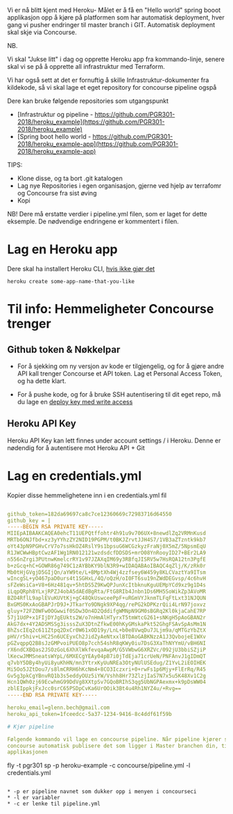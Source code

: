 Vi er nå blitt kjent med Heroku- Målet er å få en "Hello world" spring booot applikasjon opp å kjøre
på platformen som har automatisk deployment, hver gang vi pusher endringer til master branch i GIT. Automatisk deployment skal skje via Concourse.

NB.

Vi skal "Jukse litt" i dag og opprette Heroku app fra kommando-linje, senere skal vi se på å opprette all infrastruktur med Terraform.

Vi har også sett at det er fornuftig å skille Infrastruktur-dokumenter fra kildekode, så vi skal lage et eget
repository for concourse pipeline ogspå

Dere kan bruke følgende repositories som utgangspunkt

* [Infrastruktur og pipeline - https://github.com/PGR301-2018/heroku_example](https://github.com/PGR301-2018/heroku_example)  
* [Spring boot hello world - https://github.com/PGR301-2018/heroku_example-app](https://github.com/PGR301-2018/heroku_example-app)

TIPS:

* Klone disse, og ta bort .git katalogen
* Lag nye Repositories i egen organisasjon, gjerne ved hjelp av terrafomr og Concourse fra sist øving
* Kopi

 NB! Dere må erstatte verdier i pipeline.yml filen, som er laget for dette eksemple. De nødvendige endringene er kommentert i
 filen.

# Lag en Heroku app

Dere skal ha installert Heroku CLI, [hvis ikke gjør det](https://devcenter.heroku.com/articles/heroku-cli)

```
heroku create some-app-name-that-you-like
```

# Til info: Hemmeligheter Concourse trenger

## Github token & Nøkkelpar

* For å sjekking om ny versjon av kode er tilgjengelig, og for å gjøre andre API kall trenger Concourse et API token. Lag et Personal Access Token, og ha dette klart.

 * For å pushe kode, og for å bruke SSH autentisering til dit eget repo, må du lage en [deploy key med write access](https://developer.github.com/v3/guides/managing-deploy-keys/) 

## Heroku API Key

Heroku API Key kan lett finnes under account settings / i Heroku. Denne er nødendig for å autentisere mot Heroku API + Git

# Lag en credentials.yml

Kopier disse hemmelighetene inn i en credentials.yml fil

```yaml

github_token=182da69697ca8c7ce12360669c72983716d64550
github_key = |
-----BEGIN RSA PRIVATE KEY-----
MIIEpAIBAAKCAQEA0ehcT11UEPQtffohtr4h91u9v706UX+8newdlZq2VRMnKusd
MRTb6ONJfbd+xz3yYYhzZY2NID19PGPM/t0BKJZrvtJJH4S7/1VB3aZTzntk9kb7
oYt43pN9PGHvCrV7o7ssHkOZ4RslY9s1bpsuG6WCGzkyzFraNj0X5mZ/5NpsmEqU
R1JWCWwHBptCwzAF1Wg1RN012121wzdsdcfDDSDS+mrO08YnRooyID27+BEr2LA9
n556nZrgi3PUtnwKmelcrRY1v97JZAXqIM69y3RBfqJISRV5w7HsRQA12tn3PgfE
b+zGcq+hC+GOWR86g749C1zAYBbKY9blN3R9+wIDAQABAoIBAQC4qZlj/K/zRk0r
Mb0tHjGVgjD5GIjQn/aYW9te/L+BMptXh4Wj4zzfsey6W459y8KLCVaztYa9ITsm
wIncgSL+yO467paD0urs4t1SGHxL/4Q/oQzH/oI0FT6su19nZWdDEGvsp/4c6hvH
sFZeWsiCa+V8+6Hz481qv+5htDS5Z9KwQPJunXcItbknuKguUEMpYCd9xz9g1D4s
iLqpQRph8YLxjRPZJ4obA5dAEdBgRta/FtG8RIb4Jnbn1Ds6MH5SoWikZp3AVoMR
BZO4RflL9aplEVuKUVtKj+gC48QkUswceePpF+uRGmVYJknmTLFqFtLxt31NJQUN
BxGMS0KxAoGBAPJrD9J+JTkarYo9DNgk9XP4qg/rePG2kDPKzrQii4LrN97joxvz
gluy+72FZ0WFw0OGwwif0SDw3On4D2QddifgWMNpN9GM0sBGRq2Kl0kjaCahE7RP
57j1UdP+x1FIjDYJgEUkts2W/o7nHmAlHTyrxT5tmWtcG261+sNKgH5pAoGBAN2r
AkG7dx+4Y2ADSMSSg3isssZuX3DtnZfkwE00hKyGMskaPkt52GhgFSAvSpAsMm1N
8hZscIEq2c611Ztpq2DxCr0W61xOD19y/LnL+b0e8VwqDu7JLjm9a/qMTGzYbZtX
pHV/r5hiv+LHC25n6UCEyxCh2JidZyAeNtxxlBTDAoGABKNzzA1J3QvbojeE1WXv
pGZvqppQ2B8sJzGMPvoiPUEO8p7cch54shR8qKWy0iu7DsG3XaThNYYmU/vBH6NI
rX6ndCXBQas2JSOzGoL6XhXlWkfevqaAwpM/G5VWbwG6XRZVc/092jU3bbiSZjiP
lKecwJMMSneatsWYpL/6MXECgYEAy04pB7i0jTdEja71crUeN/PNFAnvJ1gIDmQT
q7vbY5DBy4hyUi8yuKhHN/mn3YtrxKyUuNREa3OtyNUlUSEdug/Z1YvL2iEOIHEK
Mi5Oo5JZtDou7/s8lmCRRH6hKcNm4+8CO3Iczxri+0+rwFs1p6Mjy+FlErRq/R45
Gv5g3pkCgYBnvRQ1b3s5eddyOUz5iYW/Vshh8Hr73ZlzjIaS7N7x5u5K48Xv1C2g
Hcn1QWh0zj69EcwhmG99DdVg8XXtpSv7GQoBRIhS3qg5UbNGPAexmx+k9pDsWW04
zblEIppkjFxJcc0srC65PSDpCvKa6UrOOik3Bt4u4Rh1NYZ4u/+Rvg==
-----END RSA PRIVATE KEY-----

heroku_email=glenn.bech@gmail.com
heroku_api_token=1fceedcc-5a37-1234-9416-8c4ddf61f59b

# Kjør pipeline

Følgende kommando vil lage en concourse pipeline. Når pipeline kjører så vil
concourse automatisk publisere det som ligger i Master branchen din, til heroku
applikasjonen

```
fly -t pgr301 sp  -p heroku-example -c concourse/pipeline.yml -l credentials.yml
```

* -p er pipeline navnet som dukker opp i menyen i concourseci
* -l er variabler
* -c er lenke til pipeline.yml
